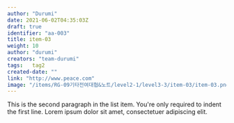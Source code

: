 ```yaml
---
author: "Durumi"
date: 2021-06-02T04:35:03Z
draft: true
identifier: "aa-003"
title: item-03
weight: 10
author: "durumi"
creators: "team-durumi"
tags:	tag2
created-date: ""
link: "http://www.peace.com"
image: "/items/RG-09기타전여대협&노트/level2-1/level3-3/item-03/item-03.png"
---
```


This is the second paragraph in the list item. You're
only required to indent the first line. Lorem ipsum dolor
sit amet, consectetuer adipiscing elit.